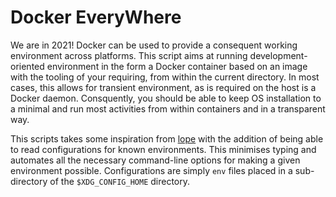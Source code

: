 # Docker EveryWhere

We are in 2021! Docker can be used to provide a consequent working environment
across platforms. This script aims at running development-oriented environment
in the form a Docker container based on an image with the tooling of your
requiring, from within the current directory. In most cases, this allows for
transient environment, as is required on the host is a Docker daemon.
Consquently, you should be able to keep OS installation to a minimal and run
most activities from within containers and in a transparent way.

This scripts takes some inspiration from [lope] with the addition of being able
to read configurations for known environments. This minimises typing and
automates all the necessary command-line options for making a given environment
possible. Configurations are simply `env` files placed in a sub-directory of the
`$XDG_CONFIG_HOME` directory.

  [lope]: https://github.com/Crazybus/lope
